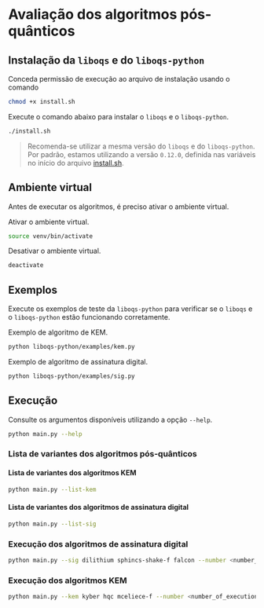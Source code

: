 # Avaliação dos algoritmos pós-quânticos

## Instalação da `liboqs` e do `liboqs-python`

Conceda permissão de execução ao arquivo de instalação usando o comando
```bash
chmod +x install.sh
```

Execute o comando abaixo para instalar o `liboqs` e o `liboqs-python`.
```bash
./install.sh
```

>Recomenda-se utilizar a mesma versão do `liboqs` e do `liboqs-python`. Por padrão, estamos utilizando a versão `0.12.0`, definida nas variáveis no início do arquivo [install.sh](./install.sh).

## Ambiente virtual

Antes de executar os algoritmos, é preciso ativar o ambiente virtual.

Ativar o ambiente virtual.
```bash
source venv/bin/activate
```

Desativar o ambiente virtual.
```bash
deactivate
```

## Exemplos

Execute os exemplos de teste da `liboqs-python` para verificar se o `liboqs` e o `liboqs-python` estão funcionando corretamente.

Exemplo de algoritmo de KEM.
```bash
python liboqs-python/examples/kem.py
```

Exemplo de algoritmo de assinatura digital.
```bash
python liboqs-python/examples/sig.py
```

## Execução

Consulte os argumentos disponíveis utilizando a opção `--help`.

```bash
python main.py --help
```

### Lista de variantes dos algoritmos pós-quânticos

#### Lista de variantes dos algoritmos KEM

```bash
python main.py --list-kem
```

#### Lista de variantes dos algoritmos de assinatura digital

```bash
python main.py --list-sig
```

### Execução dos algoritmos de assinatura digital

```bash
python main.py --sig dilithium sphincs-shake-f falcon --number <number_of_executions>
```

### Execução dos algoritmos KEM

```bash
python main.py --kem kyber hqc mceliece-f --number <number_of_executions>
```
